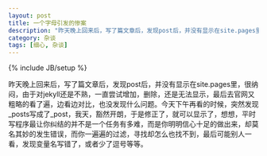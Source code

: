 ```yaml
---
layout: post
title: 一个字母引发的惨案
description: "昨天晚上回来后，写了篇文章后，发现post后，并没有显示在site.pages里，很纳闷，由于对jekyll还是不熟，一直尝试增加，删除，还是无法显示，最后去官网又粗略的看了遍，边看边对比..."
category: 杂谈
tags: [细心, 杂谈]
---
```

{% include JB/setup %}

昨天晚上回来后，写了篇文章后，发现post后，并没有显示在site.pages里，很纳闷，由于对jekyll还是不熟，一直尝试增加，删除，还是无法显示，最后去官网又粗略的看了遍，边看边对比，也没发现什么问题。今天下午再看的时候，突然发现_posts写成了_post，我天，豁然开朗，于是修正了，就可以显示了，想想，平时写程序最让你纠结的并不是一个任务有多难，而是你明明信心十足的做出来，却莫名其妙的发生错误，而你一遍遍的过滤，寻找却怎么也找不到，最后可能别人一看，发现变量名写错了，或者少了逗号等等。